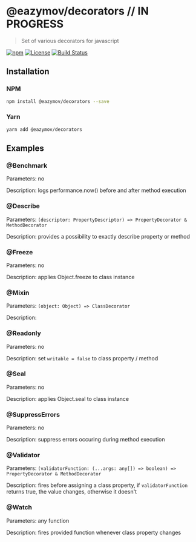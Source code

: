 # @eazymov/decorators // IN PROGRESS

> Set of various decorators for javascript

[![npm](https://img.shields.io/npm/v/@eazymov/decorators.svg)](https://www.npmjs.com/package/vue-mce)
[![License](https://img.shields.io/npm/l/@eazymov/decorators.svg)](https://www.npmjs.com/package/vue-mce)
[![Build Status](https://travis-ci.org/Eazymov/decorators.svg?branch=master)](https://travis-ci.org/Eazymov/decorators)

## Installation

### NPM

```bash
npm install @eazymov/decorators --save
```

### Yarn

```bash
yarn add @eazymov/decorators
```

## Examples

### @Benchmark

Parameters: no

Description: logs performance.now() before and after method execution

### @Describe

Parameters: `(descriptor: PropertyDescriptor) => PropertyDecorator & MethodDecorator`

Description: provides a possibility to exactly describe property or method

### @Freeze

Parameters: no

Description: applies Object.freeze to class instance

### @Mixin

Parameters: `(object: Object) => ClassDecorator`

Description:

### @Readonly

Parameters: no

Description: set `writable = false` to class property / method

### @Seal

Parameters: no

Description: applies Object.seal to class instance

### @SuppressErrors

Parameters: no

Description: suppress errors occuring during method execution

### @Validator

Parameters: `(validatorFunction: (...args: any[]) => boolean) => PropertyDecorator & MethodDecorator`

Description: fires before assigning a class property, if `validatorFunction` returns true, the value changes, otherwise it doesn't

### @Watch

Parameters: any function

Description: fires provided function whenever class property changes
